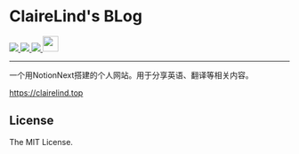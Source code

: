 # ClaireLind's BLog

<p>
  <a aria-label="GitHub commit activity" href="https://github.com/ClaireLind1/Active-Reading_NotionNext/commits/main" title="GitHub commit activity">
    <img src="https://img.shields.io/github/commit-activity/m/ClaireLind1/Active-Reading_NotionNext?style=for-the-badge"/>
  </a>
  <a aria-label="GitHub contributors" href="https://github.com/ClaireLind1/Active-Reading_NotionNext/graphs/contributors" title="GitHub contributors">
    <img src="https://img.shields.io/github/contributors/ClaireLind1/Active-Reading_NotionNext?color=orange&style=for-the-badge"/>
  </a>
  <a aria-label="Build status" href="#" title="Build status">
    <img src="https://img.shields.io/github/deployments/ClaireLind1/Active-Reading_NotionNext/Production?logo=Vercel&style=for-the-badge"/>
  </a>
  <a aria-label="Powered by Vercel" href="https://vercel.com?utm_source=Craigary&utm_campaign=oss" title="Powered by Vercel">
    <img src="https://www.datocms-assets.com/31049/1618983297-powered-by-vercel.svg" height="28"/>
  </a>
</p>

<hr/>

一个用NotionNext搭建的个人网站。用于分享英语、翻译等相关内容。

https://clairelind.top

## License

The MIT License.
